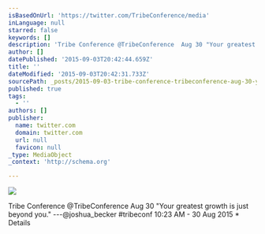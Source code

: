 ```yaml
---
isBasedOnUrl: 'https://twitter.com/TribeConference/media'
inLanguage: null
starred: false
keywords: []
description: 'Tribe Conference ‏@TribeConference  Aug 30 "Your greatest growth is just beyond you." —@joshua_becker #tribeconf   10:23 AM - 30 Aug 2015 · Details'
author: []
datePublished: '2015-09-03T20:42:44.659Z'
title: ''
dateModified: '2015-09-03T20:42:31.733Z'
sourcePath: _posts/2015-09-03-tribe-conference-tribeconference-aug-30-your-greatest-gr.md
published: true
tags:
  - ''
authors: []
publisher:
  name: twitter.com
  domain: twitter.com
  url: null
  favicon: null
_type: MediaObject
_context: 'http://schema.org'

---
```

![](https://pbs.twimg.com/media/CNqp6joWsAA7mT_.png)

Tribe Conference ‏@TribeConference Aug 30 "Your greatest growth is just beyond you." ---@joshua\_becker \#tribeconf 10:23 AM - 30 Aug 2015 \* Details